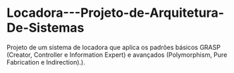 # Locadora---Projeto-de-Arquitetura-De-Sistemas
Projeto de um sistema de locadora que aplica os padrões básicos GRASP (Creator, Controller e Information Expert) e avançados (Polymorphism, Pure Fabrication e Indirection).).
